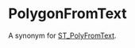 # PolygonFromText

A synonym for [ST_PolyFromText](/sql-statements-structure/geographic-geometric-features/wkt/st_polyfromtext/).